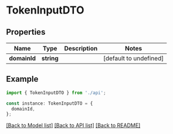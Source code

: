# TokenInputDTO

## Properties

| Name         | Type       | Description | Notes                  |
| ------------ | ---------- | ----------- | ---------------------- |
| **domainId** | **string** |             | [default to undefined] |

## Example

```typescript
import { TokenInputDTO } from './api';

const instance: TokenInputDTO = {
  domainId,
};
```

[[Back to Model list]](../README.md#documentation-for-models) [[Back to API list]](../README.md#documentation-for-api-endpoints) [[Back to README]](../README.md)
